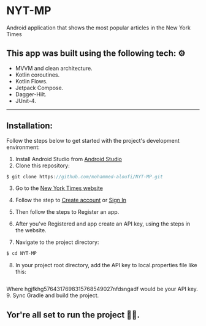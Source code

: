 # NYT-MP
Android application that shows the most popular articles in the New York Times

## This app was built using the following tech: ⚙️
* MVVM and clean architecture.
* Kotlin coroutines.
* Kotlin Flows.
* Jetpack Compose.
* Dagger-Hilt.
* JUnit-4.

-------------------------------------------------------------------------
## Installation:
Follow the steps below to get started with the project's development environment:
1. Install Android Studio from [Android Studio](https://developer.android.com/studio?gclid=Cj0KCQjw5oiMBhDtARIsAJi0qk2WOPjxp2Wij5sgO3bAK6Rp18zrs4Y0L5S6W89Fk7OClhAiVuNr1mgaAsT-EALw_wcB&gclsrc=aw.ds)
2. Clone this repository:
 ```kotlin 
 $ git clone https://github.com/mohammed-aloufi/NYT-MP.git
 ```
 
3. Go to the [New York Times website](https://developer.nytimes.com/get-started)
4. Follow the step to [Create account](https://developer.nytimes.com/accounts/create) or [Sign In](https://developer.nytimes.com/accounts/login)
5. Then follow the steps to Register an app.
6. After you've Registered and app create an API key, using the steps in the website.

7. Navigate to the project directory:
 ```kotlin 
 $ cd NYT-MP
 ```
8. In your project root directory, add the API key to local.properties file like this:
 ```NY_TIMES_MP_API_KEY="hgjfkhg5764317698315768549027nfdsngadf"
``` 
Where hgjfkhg5764317698315768549027nfdsngadf would be your API key.
9. Sync Gradle and build the project.

 Yor're all set to run the project 🎉🎉.
 -----------------------------------------------------------------
